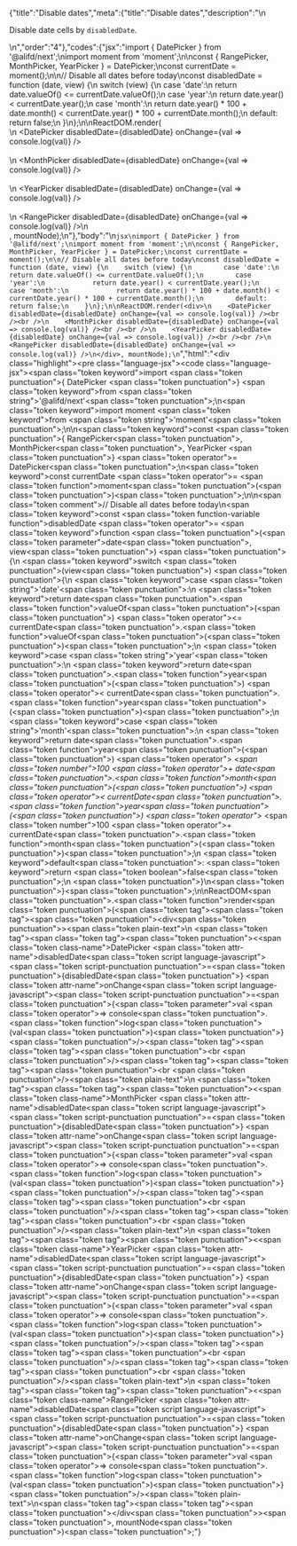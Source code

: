 {"title":"Disable dates","meta":{"title":"Disable dates","description":"\n<p>Disable date cells by <code>disabledDate</code>.</p>\n","order":"4"},"codes":{"jsx":"import { DatePicker } from '@alifd/next';\nimport moment from 'moment';\n\nconst { RangePicker, MonthPicker, YearPicker } = DatePicker;\nconst currentDate = moment();\n\n// Disable all dates before today\nconst disabledDate = function (date, view) {\n    switch (view) {\n        case 'date':\n            return date.valueOf() <= currentDate.valueOf();\n        case 'year':\n            return date.year() < currentDate.year();\n        case 'month':\n            return date.year() * 100 + date.month() < currentDate.year() * 100 + currentDate.month();\n        default: return false;\n    }\n};\n\nReactDOM.render(<div>\n    <DatePicker disabledDate={disabledDate} onChange={val => console.log(val)} /><br /><br />\n    <MonthPicker disabledDate={disabledDate} onChange={val => console.log(val)} /><br /><br />\n    <YearPicker disabledDate={disabledDate} onChange={val => console.log(val)} /><br /><br />\n    <RangePicker disabledDate={disabledDate} onChange={val => console.log(val)} />\n</div>, mountNode);\n"},"body":"\n````jsx\nimport { DatePicker } from '@alifd/next';\nimport moment from 'moment';\n\nconst { RangePicker, MonthPicker, YearPicker } = DatePicker;\nconst currentDate = moment();\n\n// Disable all dates before today\nconst disabledDate = function (date, view) {\n    switch (view) {\n        case 'date':\n            return date.valueOf() <= currentDate.valueOf();\n        case 'year':\n            return date.year() < currentDate.year();\n        case 'month':\n            return date.year() * 100 + date.month() < currentDate.year() * 100 + currentDate.month();\n        default: return false;\n    }\n};\n\nReactDOM.render(<div>\n    <DatePicker disabledDate={disabledDate} onChange={val => console.log(val)} /><br /><br />\n    <MonthPicker disabledDate={disabledDate} onChange={val => console.log(val)} /><br /><br />\n    <YearPicker disabledDate={disabledDate} onChange={val => console.log(val)} /><br /><br />\n    <RangePicker disabledDate={disabledDate} onChange={val => console.log(val)} />\n</div>, mountNode);\n````","html":"<script>(function(){'use strict';\n\nvar _next = require('@alifd/next');\n\nvar _moment = require('moment');\n\nvar _moment2 = _interopRequireDefault(_moment);\n\nfunction _interopRequireDefault(obj) { return obj && obj.__esModule ? obj : { default: obj }; }\n\nvar RangePicker = _next.DatePicker.RangePicker,\n    MonthPicker = _next.DatePicker.MonthPicker,\n    YearPicker = _next.DatePicker.YearPicker;\n\nvar currentDate = (0, _moment2.default)();\n\n// Disable all dates before today\nvar disabledDate = function disabledDate(date, view) {\n    switch (view) {\n        case 'date':\n            return date.valueOf() <= currentDate.valueOf();\n        case 'year':\n            return date.year() < currentDate.year();\n        case 'month':\n            return date.year() * 100 + date.month() < currentDate.year() * 100 + currentDate.month();\n        default:\n            return false;\n    }\n};\n\nReactDOM.render(React.createElement(\n    'div',\n    null,\n    React.createElement(_next.DatePicker, { disabledDate: disabledDate, onChange: function onChange(val) {\n            return console.log(val);\n        } }),\n    React.createElement('br', null),\n    React.createElement('br', null),\n    React.createElement(MonthPicker, { disabledDate: disabledDate, onChange: function onChange(val) {\n            return console.log(val);\n        } }),\n    React.createElement('br', null),\n    React.createElement('br', null),\n    React.createElement(YearPicker, { disabledDate: disabledDate, onChange: function onChange(val) {\n            return console.log(val);\n        } }),\n    React.createElement('br', null),\n    React.createElement('br', null),\n    React.createElement(RangePicker, { disabledDate: disabledDate, onChange: function onChange(val) {\n            return console.log(val);\n        } })\n), mountNode);})()</script><div class=\"highlight\"><pre class=\"language-jsx\"><code class=\"language-jsx\"><span class=\"token keyword\">import</span> <span class=\"token punctuation\">{</span> DatePicker <span class=\"token punctuation\">}</span> <span class=\"token keyword\">from</span> <span class=\"token string\">'@alifd/next'</span><span class=\"token punctuation\">;</span>\n<span class=\"token keyword\">import</span> moment <span class=\"token keyword\">from</span> <span class=\"token string\">'moment'</span><span class=\"token punctuation\">;</span>\n\n<span class=\"token keyword\">const</span> <span class=\"token punctuation\">{</span> RangePicker<span class=\"token punctuation\">,</span> MonthPicker<span class=\"token punctuation\">,</span> YearPicker <span class=\"token punctuation\">}</span> <span class=\"token operator\">=</span> DatePicker<span class=\"token punctuation\">;</span>\n<span class=\"token keyword\">const</span> currentDate <span class=\"token operator\">=</span> <span class=\"token function\">moment</span><span class=\"token punctuation\">(</span><span class=\"token punctuation\">)</span><span class=\"token punctuation\">;</span>\n\n<span class=\"token comment\">// Disable all dates before today</span>\n<span class=\"token keyword\">const</span> <span class=\"token function-variable function\">disabledDate</span> <span class=\"token operator\">=</span> <span class=\"token keyword\">function</span> <span class=\"token punctuation\">(</span><span class=\"token parameter\">date<span class=\"token punctuation\">,</span> view</span><span class=\"token punctuation\">)</span> <span class=\"token punctuation\">{</span>\n    <span class=\"token keyword\">switch</span> <span class=\"token punctuation\">(</span>view<span class=\"token punctuation\">)</span> <span class=\"token punctuation\">{</span>\n        <span class=\"token keyword\">case</span> <span class=\"token string\">'date'</span><span class=\"token punctuation\">:</span>\n            <span class=\"token keyword\">return</span> date<span class=\"token punctuation\">.</span><span class=\"token function\">valueOf</span><span class=\"token punctuation\">(</span><span class=\"token punctuation\">)</span> <span class=\"token operator\">&lt;=</span> currentDate<span class=\"token punctuation\">.</span><span class=\"token function\">valueOf</span><span class=\"token punctuation\">(</span><span class=\"token punctuation\">)</span><span class=\"token punctuation\">;</span>\n        <span class=\"token keyword\">case</span> <span class=\"token string\">'year'</span><span class=\"token punctuation\">:</span>\n            <span class=\"token keyword\">return</span> date<span class=\"token punctuation\">.</span><span class=\"token function\">year</span><span class=\"token punctuation\">(</span><span class=\"token punctuation\">)</span> <span class=\"token operator\">&lt;</span> currentDate<span class=\"token punctuation\">.</span><span class=\"token function\">year</span><span class=\"token punctuation\">(</span><span class=\"token punctuation\">)</span><span class=\"token punctuation\">;</span>\n        <span class=\"token keyword\">case</span> <span class=\"token string\">'month'</span><span class=\"token punctuation\">:</span>\n            <span class=\"token keyword\">return</span> date<span class=\"token punctuation\">.</span><span class=\"token function\">year</span><span class=\"token punctuation\">(</span><span class=\"token punctuation\">)</span> <span class=\"token operator\">*</span> <span class=\"token number\">100</span> <span class=\"token operator\">+</span> date<span class=\"token punctuation\">.</span><span class=\"token function\">month</span><span class=\"token punctuation\">(</span><span class=\"token punctuation\">)</span> <span class=\"token operator\">&lt;</span> currentDate<span class=\"token punctuation\">.</span><span class=\"token function\">year</span><span class=\"token punctuation\">(</span><span class=\"token punctuation\">)</span> <span class=\"token operator\">*</span> <span class=\"token number\">100</span> <span class=\"token operator\">+</span> currentDate<span class=\"token punctuation\">.</span><span class=\"token function\">month</span><span class=\"token punctuation\">(</span><span class=\"token punctuation\">)</span><span class=\"token punctuation\">;</span>\n        <span class=\"token keyword\">default</span><span class=\"token punctuation\">:</span> <span class=\"token keyword\">return</span> <span class=\"token boolean\">false</span><span class=\"token punctuation\">;</span>\n    <span class=\"token punctuation\">}</span>\n<span class=\"token punctuation\">}</span><span class=\"token punctuation\">;</span>\n\nReactDOM<span class=\"token punctuation\">.</span><span class=\"token function\">render</span><span class=\"token punctuation\">(</span><span class=\"token tag\"><span class=\"token tag\"><span class=\"token punctuation\">&lt;</span>div</span><span class=\"token punctuation\">></span></span><span class=\"token plain-text\">\n    </span><span class=\"token tag\"><span class=\"token tag\"><span class=\"token punctuation\">&lt;</span><span class=\"token class-name\">DatePicker</span></span> <span class=\"token attr-name\">disabledDate</span><span class=\"token script language-javascript\"><span class=\"token script-punctuation punctuation\">=</span><span class=\"token punctuation\">{</span>disabledDate<span class=\"token punctuation\">}</span></span> <span class=\"token attr-name\">onChange</span><span class=\"token script language-javascript\"><span class=\"token script-punctuation punctuation\">=</span><span class=\"token punctuation\">{</span><span class=\"token parameter\">val</span> <span class=\"token operator\">=></span> console<span class=\"token punctuation\">.</span><span class=\"token function\">log</span><span class=\"token punctuation\">(</span>val<span class=\"token punctuation\">)</span><span class=\"token punctuation\">}</span></span> <span class=\"token punctuation\">/></span></span><span class=\"token tag\"><span class=\"token tag\"><span class=\"token punctuation\">&lt;</span>br</span> <span class=\"token punctuation\">/></span></span><span class=\"token tag\"><span class=\"token tag\"><span class=\"token punctuation\">&lt;</span>br</span> <span class=\"token punctuation\">/></span></span><span class=\"token plain-text\">\n    </span><span class=\"token tag\"><span class=\"token tag\"><span class=\"token punctuation\">&lt;</span><span class=\"token class-name\">MonthPicker</span></span> <span class=\"token attr-name\">disabledDate</span><span class=\"token script language-javascript\"><span class=\"token script-punctuation punctuation\">=</span><span class=\"token punctuation\">{</span>disabledDate<span class=\"token punctuation\">}</span></span> <span class=\"token attr-name\">onChange</span><span class=\"token script language-javascript\"><span class=\"token script-punctuation punctuation\">=</span><span class=\"token punctuation\">{</span><span class=\"token parameter\">val</span> <span class=\"token operator\">=></span> console<span class=\"token punctuation\">.</span><span class=\"token function\">log</span><span class=\"token punctuation\">(</span>val<span class=\"token punctuation\">)</span><span class=\"token punctuation\">}</span></span> <span class=\"token punctuation\">/></span></span><span class=\"token tag\"><span class=\"token tag\"><span class=\"token punctuation\">&lt;</span>br</span> <span class=\"token punctuation\">/></span></span><span class=\"token tag\"><span class=\"token tag\"><span class=\"token punctuation\">&lt;</span>br</span> <span class=\"token punctuation\">/></span></span><span class=\"token plain-text\">\n    </span><span class=\"token tag\"><span class=\"token tag\"><span class=\"token punctuation\">&lt;</span><span class=\"token class-name\">YearPicker</span></span> <span class=\"token attr-name\">disabledDate</span><span class=\"token script language-javascript\"><span class=\"token script-punctuation punctuation\">=</span><span class=\"token punctuation\">{</span>disabledDate<span class=\"token punctuation\">}</span></span> <span class=\"token attr-name\">onChange</span><span class=\"token script language-javascript\"><span class=\"token script-punctuation punctuation\">=</span><span class=\"token punctuation\">{</span><span class=\"token parameter\">val</span> <span class=\"token operator\">=></span> console<span class=\"token punctuation\">.</span><span class=\"token function\">log</span><span class=\"token punctuation\">(</span>val<span class=\"token punctuation\">)</span><span class=\"token punctuation\">}</span></span> <span class=\"token punctuation\">/></span></span><span class=\"token tag\"><span class=\"token tag\"><span class=\"token punctuation\">&lt;</span>br</span> <span class=\"token punctuation\">/></span></span><span class=\"token tag\"><span class=\"token tag\"><span class=\"token punctuation\">&lt;</span>br</span> <span class=\"token punctuation\">/></span></span><span class=\"token plain-text\">\n    </span><span class=\"token tag\"><span class=\"token tag\"><span class=\"token punctuation\">&lt;</span><span class=\"token class-name\">RangePicker</span></span> <span class=\"token attr-name\">disabledDate</span><span class=\"token script language-javascript\"><span class=\"token script-punctuation punctuation\">=</span><span class=\"token punctuation\">{</span>disabledDate<span class=\"token punctuation\">}</span></span> <span class=\"token attr-name\">onChange</span><span class=\"token script language-javascript\"><span class=\"token script-punctuation punctuation\">=</span><span class=\"token punctuation\">{</span><span class=\"token parameter\">val</span> <span class=\"token operator\">=></span> console<span class=\"token punctuation\">.</span><span class=\"token function\">log</span><span class=\"token punctuation\">(</span>val<span class=\"token punctuation\">)</span><span class=\"token punctuation\">}</span></span> <span class=\"token punctuation\">/></span></span><span class=\"token plain-text\">\n</span><span class=\"token tag\"><span class=\"token tag\"><span class=\"token punctuation\">&lt;/</span>div</span><span class=\"token punctuation\">></span></span><span class=\"token punctuation\">,</span> mountNode<span class=\"token punctuation\">)</span><span class=\"token punctuation\">;</span></code></pre></div>"}